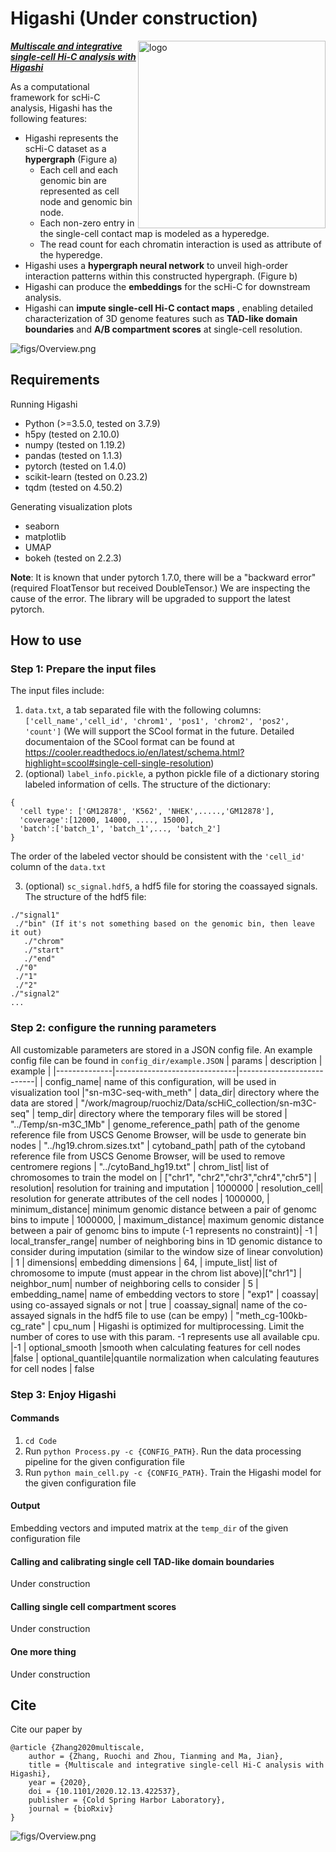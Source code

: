 
# Higashi (Under construction)
<img src="https://github.com/ma-compbio/Higashi/blob/main/figs/logo2.png" align="right"
     alt="logo" width="300">

[***Multiscale and integrative single-cell Hi-C analysis with Higashi***](https://www.biorxiv.org/content/10.1101/2020.12.13.422537v1)

As a computational framework for scHi-C analysis, Higashi has the following features:

-  Higashi represents the scHi-C dataset as a **hypergraph** (Figure a) 
     - Each cell and each genomic bin are represented as cell node and genomic bin node.
     - Each non-zero entry in the single-cell contact map is modeled as a hyperedge. 
     - The read count for each chromatin interaction is used as attribute of the hyperedge. 
- Higashi uses a **hypergraph neural network** to unveil high-order interaction patterns within this constructed hypergraph. (Figure b)
- Higashi can produce the **embeddings** for the scHi-C for downstream analysis.
-  Higashi can **impute single-cell Hi-C contact maps** , enabling detailed characterization of 3D genome features such as **TAD-like domain boundaries** and **A/B compartment scores** at single-cell resolution.

![figs/Overview.png](https://github.com/ma-compbio/Higashi/blob/main/figs/Overview.png)


## Requirements
Running Higashi
- Python (>=3.5.0, tested on 3.7.9)
- h5py (tested on 2.10.0)
- numpy (tested on 1.19.2)
- pandas (tested on 1.1.3)
- pytorch (tested on 1.4.0)
- scikit-learn (tested on 0.23.2)
- tqdm (tested on 4.50.2)

Generating visualization plots
- seaborn
- matplotlib
- UMAP
- bokeh (tested on 2.2.3)

**Note**: It is known that under pytorch 1.7.0, there will be a "backward error" (required FloatTensor but received DoubleTensor.) We are inspecting the cause of the error. The library will be upgraded to support the latest pytorch.


## How to use
### Step 1: Prepare the input files
The input files include:
1. `data.txt`, a tab separated file with the following columns: `['cell_name','cell_id', 'chrom1', 'pos1', 'chrom2', 'pos2', 'count']` (We will support the SCool format in the future. Detailed documentaion of the SCool format can be found at https://cooler.readthedocs.io/en/latest/schema.html?highlight=scool#single-cell-single-resolution)
2. (optional) `label_info.pickle`, a python pickle file of a dictionary storing labeled information of cells. The structure of the dictionary:
  
  ```
  {
    'cell type': ['GM12878', 'K562', 'NHEK',.....,'GM12878'],
    'coverage':[12000, 14000, ...., 15000],
    'batch':['batch_1', 'batch_1',..., 'batch_2']
  }
  ``` 
   The order of the labeled vector should be consistent with the `'cell_id'` column of the `data.txt`
  
 3. (optional) `sc_signal.hdf5`, a hdf5 file for storing the coassayed signals. The structure of the hdf5 file:
 
 ```
 ./"signal1"
  ./"bin" (If it's not something based on the genomic bin, then leave it out)
    ./"chrom"
    ./"start"
    ./"end"
  ./"0"
  ./"1"
  ./"2"
./"signal2"
...

```


 

### Step 2: configure the running parameters
All customizable parameters are stored in a JSON config file. An example config file can be found in `config_dir/example.JSON`
| params       | description                  | example                   |
|--------------|------------------------------|---------------------------|
| config_name| name of this configuration, will be used in visualization tool |"sn-m3C-seq-with_meth"
|  data_dir| directory where the data are stored | "/work/magroup/ruochiz/Data/scHiC_collection/sn-m3C-seq"
|  temp_dir| directory where the temporary files will be stored | "../Temp/sn-m3C_1Mb"
|  genome_reference_path| path of the genome reference file from USCS  Genome Browser, will be usde to generate bin nodes | "../hg19.chrom.sizes.txt"
|  cytoband_path| path of the cytoband reference file from USCS Genome Browser, will be used to remove centromere regions | "../cytoBand_hg19.txt"
|  chrom_list| list of chromosomes to train the model on | ["chr1", "chr2","chr3","chr4","chr5"]
|  resolution| resolution for training and imputation | 1000000
|  resolution_cell| resolution for generate attributes of the cell nodes | 1000000,
|  minimum_distance| minimum genomic distance between a pair of genomc bins to impute | 1000000,
|  maximum_distance|  maximum genomic distance between a pair of genomc bins to impute (-1 represents no constraint)| -1
|  local_transfer_range| number of neighboring bins in 1D genomic distance to consider during imputation (similar to the window size of linear convolution) | 1
|  dimensions| embedding dimensions | 64,
|  impute_list| list of chromosome to impute (must appear in the chrom list above)|["chr1"]
|  neighbor_num| number of neighboring cells to consider | 5
|  embedding_name| name of embedding vectors to store | "exp1"
|  coassay| using co-assayed signals or not | true
|  coassay_signal| name of the co-assayed signals in the hdf5 file to use (can be empy) | "meth_cg-100kb-cg_rate"
|  cpu_num | Higashi is optimized for multiprocessing. Limit the number of cores to use with this param. -1 represents use all available cpu.  |-1
|  optional_smooth |smooth when calculating features for cell nodes |false
| optional_quantile|quantile normalization when calculating feautures for cell nodes | false


### Step 3: Enjoy Higashi
#### Commands
1. `cd Code`
2. Run `python Process.py -c {CONFIG_PATH}`. Run the data processing pipeline for the given configuration file
3. Run `python main_cell.py -c {CONFIG_PATH}`. Train the Higashi model for the given configuration file
#### Output
Embedding vectors and imputed matrix at the `temp_dir` of the given configuration file

#### Calling and calibrating single cell TAD-like domain boundaries
Under construction
#### Calling single cell compartment scores
Under construction

#### One more thing
Under construction


## Cite

Cite our paper by

```
@article {Zhang2020multiscale,
	author = {Zhang, Ruochi and Zhou, Tianming and Ma, Jian},
	title = {Multiscale and integrative single-cell Hi-C analysis with Higashi},
	year = {2020},
	doi = {10.1101/2020.12.13.422537},
	publisher = {Cold Spring Harbor Laboratory},
	journal = {bioRxiv}
}
```

![figs/Overview.png](https://github.com/ma-compbio/Higashi/blob/main/figs/paper.png)

